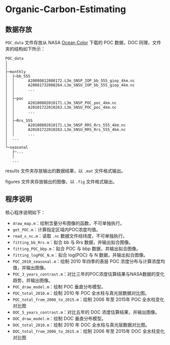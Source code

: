 # Organic-Carbon-Estimating

## 数据存放

`POC_data` 文件存放从 NASA [Ocean Color](https://oceancolor.gsfc.nasa.gov/) 下载的 POC 数据，DOC 同理，文件夹的结构如下所示：

```
POC_data
│ 
│  
├─monthly
│  ├─bb_555
│  │      A20080812008172.L3m_SNSP_IOP_bb_555_giop_4km.nc
│  │      A20081732008264.L3m_SNSU_IOP_bb_555_giop_4km.nc
│  │      ...
│  │      
│  ├─poc
│  │      A20100802010171.L3m_SNSP_POC_poc_4km.nc
│  │      A20101722010263.L3m_SNSU_POC_poc_4km.nc
│  │      ...
│  │      
│  ├─Rrs_555
│  │      A20100802010171.L3m_SNSP_RRS_Rrs_555_4km.nc
│  │      A20101722010263.L3m_SNSU_RRS_Rrs_555_4km.nc
│  │      ...
│  ...
│          
└─seasonal
   ├─...
   │ 
   ...
```

results 文件夹存放输出的数据结果，以 `.mat` 文件格式输出。

figures 文件夹存放输出的图像，以 `.fig` 文件格式输出。

## 程序说明

核心程序说明如下：

+ `draw_map.m`：绘制含量分布图像的函数，不可单独执行。
+ `get_POC.m`：计算指定区域内POC浓度均值。
+ `read_x_nc.m`：读取 `.nc` 数据文件经纬度，不可单独执行。
+ `fitting_bb_Rrs.m`：拟合 bb 与 Rrs 数据，并输出拟合图像。
+ `fitting_POC_bbp.m`：拟合 POC 与 bbp 数据，并输出拟合图像。
+ `fitting_logPOC_N.m`：拟合 log(POC) 与 N 数据，并输出拟合图像。
+ `POC_2010_seasonal.m`：绘制 2010 年四季的表层 POC 浓度分布与计算浓度均值，并输出图像。
+ `POC_3_years_contrast.m`：对比三年的POC浓度估算结果与NASA数据的变化趋势，并输出图像。
+ `POC_draw_model.m`：绘制 POC 垂直分布模型。
+ `POC_total_2010.m`：绘制 2010 年 POC 全水柱与真光层数据对比图。
+ `POC_total_from_2006_to_2015.m`：绘制 2006 年至 2015年 POC 全水柱变化对比图
+ `DOC_5_years_contrast.m`：对比五年的 DOC 浓度估算结果，并输出图像。
+ `DOC_draw_model.m`：绘制 DOC 垂直分布模型。
+ `DOC_total_2010.m`：绘制 2010 年 DOC 全水柱与真光层数据对比图。
+ `DOC_total_from_2006_to_2015.m`：绘制 2006 年至 2015年 DOC 全水柱变化对比图
